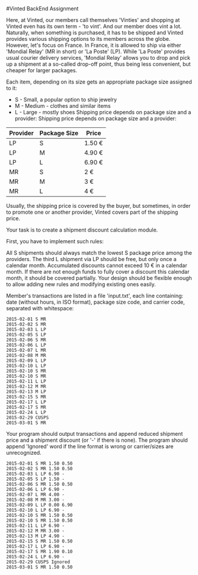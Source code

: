 #Vinted BackEnd Assignment

Here, at Vinted, our members call themselves 'Vinties' and shopping at Vinted even has its own term - 'to vint'. And our member does vint a lot. Naturally, when something is purchased, it has to be shipped and Vinted provides various shipping options to its members across the globe. However, let's focus on France. In France, it is allowed to ship via either 'Mondial Relay' (MR in short) or 'La Poste' (LP). While 'La Poste' provides usual courier delivery services, 'Mondial Relay' allows you to drop and pick up a shipment at a so-called drop-off point, thus being less convenient, but cheaper for larger packages.

Each item, depending on its size gets an appropriate package size assigned to it:

* S - Small, a popular option to ship jewelry
* M - Medium - clothes and similar items
* L - Large - mostly shoes
Shipping price depends on package size and a provider:
Shipping price depends on package size and a provider:

| Provider | Package Size | Price  |
| -------- | ------------ | ------ |
| LP       | S            | 1.50 € |
| LP       | M            | 4.90 € |
| LP	     | L	          | 6.90 € |
| MR	     | S	          | 2 €    |
| MR	     | M 	          | 3 €    |
| MR	     | L	          | 4 €    |

Usually, the shipping price is covered by the buyer, but sometimes, in order to promote one or another provider, Vinted covers part of the shipping price.

Your task is to create a shipment discount calculation module.

First, you have to implement such rules:

All S shipments should always match the lowest S package price among the providers.
The third L shipment via LP should be free, but only once a calendar month.
Accumulated discounts cannot exceed 10 € in a calendar month. If there are not enough funds to fully cover a discount this calendar month, it should be covered partially.
Your design should be flexible enough to allow adding new rules and modifying existing ones easily.

Member's transactions are listed in a file 'input.txt', each line containing: date (without hours, in ISO format), package size code, and carrier code, separated with whitespace:

```
2015-02-01 S MR
2015-02-02 S MR
2015-02-03 L LP
2015-02-05 S LP
2015-02-06 S MR
2015-02-06 L LP
2015-02-07 L MR
2015-02-08 M MR
2015-02-09 L LP
2015-02-10 L LP
2015-02-10 S MR
2015-02-10 S MR
2015-02-11 L LP
2015-02-12 M MR
2015-02-13 M LP
2015-02-15 S MR
2015-02-17 L LP
2015-02-17 S MR
2015-02-24 L LP
2015-02-29 CUSPS
2015-03-01 S MR
```

Your program should output transactions and append reduced shipment price and a shipment discount (or '-' if there is none). The program should append 'Ignored' word if the line format is wrong or carrier/sizes are unrecognized.

```
2015-02-01 S MR 1.50 0.50
2015-02-02 S MR 1.50 0.50
2015-02-03 L LP 6.90 -
2015-02-05 S LP 1.50 -
2015-02-06 S MR 1.50 0.50
2015-02-06 L LP 6.90 -
2015-02-07 L MR 4.00 -
2015-02-08 M MR 3.00 -
2015-02-09 L LP 0.00 6.90
2015-02-10 L LP 6.90 -
2015-02-10 S MR 1.50 0.50
2015-02-10 S MR 1.50 0.50
2015-02-11 L LP 6.90 -
2015-02-12 M MR 3.00 -
2015-02-13 M LP 4.90 -
2015-02-15 S MR 1.50 0.50
2015-02-17 L LP 6.90 -
2015-02-17 S MR 1.90 0.10
2015-02-24 L LP 6.90 -
2015-02-29 CUSPS Ignored
2015-03-01 S MR 1.50 0.50
```
